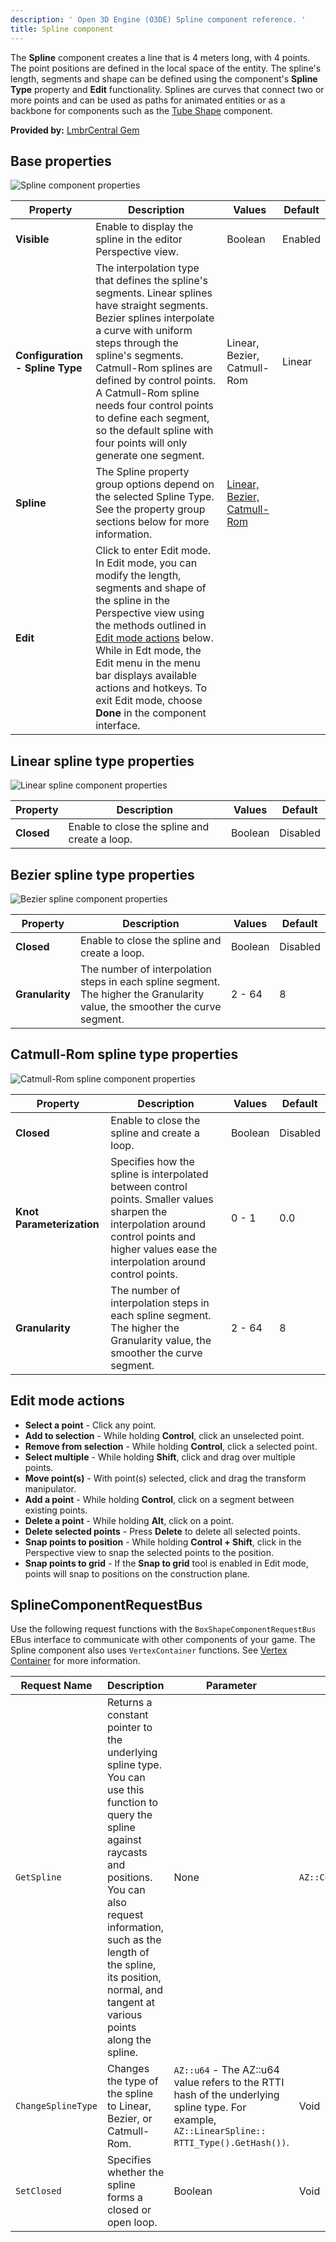 ```yaml
---
description: ' Open 3D Engine (O3DE) Spline component reference. '
title: Spline component
---
```


The **Spline** component creates a line that is 4 meters long, with 4 points. The point positions are defined in the local space of the entity. The spline's length, segments and shape can be defined using the component's **Spline Type** property and **Edit** functionality. Splines are curves that connect two or more points and can be used as paths for animated entities or as a backbone for components such as the [Tube Shape](/docs/user-guide/features/components/reference/shape/tube-shape.md) component.

**Provided by:** [LmbrCentral Gem](/docs/user-guide/features/gems/reference/lmbr-central.md)

## Base properties ##

![Spline component properties](/images/user-guide/features/components/reference/shape/spline-component-ui-01.png)

| Property | Description | Values | Default |
|-|-|-|-|
| **Visible** | Enable to display the spline in the editor Perspective view. | Boolean | Enabled |
| **Configuration - Spline Type** | The interpolation type that defines the spline's segments. Linear splines have straight segments. Bezier splines interpolate a curve with uniform steps through the spline's segments. Catmull-Rom splines are defined by control points. A Catmull-Rom spline needs four control points to define each segment, so the default spline with four points will only generate one segment.  | Linear, Bezier, Catmull-Rom | Linear |
| **Spline** | The Spline property group options depend on the selected Spline Type. See the property group sections below for more information. | [Linear,](#linear-spline-type-properties) [Bezier,](#bezier-spline-type-properties) [Catmull-Rom](#catmull-rom-spline-type-properties) |  |
| **Edit** | Click to enter Edit mode. In Edit mode, you can modify the length, segments and shape of the spline in the Perspective view using the methods outlined in [Edit mode actions](#edit-mode-actions) below. While in Edt mode, the Edit menu in the menu bar displays available actions and hotkeys. To exit Edit mode, choose **Done** in the component interface. |  |  |

## Linear spline type properties ##

![Linear spline component properties](/images/user-guide/features/components/reference/shape/spline-component-ui-02.png)

| Property | Description | Values | Default |
|-|-|-|-|
| **Closed** | Enable to close the spline and create a loop. | Boolean | Disabled |

## Bezier spline type properties ##

![Bezier spline component properties](/images/user-guide/features/components/reference/shape/spline-component-ui-03.png)

| Property | Description | Values | Default |
|-|-|-|-|
| **Closed** | Enable to close the spline and create a loop. | Boolean | Disabled |
| **Granularity** | The number of interpolation steps in each spline segment. The higher the Granularity value, the smoother the curve segment. | 2 - 64 | 8 |

## Catmull-Rom spline type properties ##

![Catmull-Rom spline component properties](/images/user-guide/features/components/reference/shape/spline-component-ui-04.png)

| Property | Description | Values | Default |
|-|-|-|-|
| **Closed** | Enable to close the spline and create a loop. | Boolean | Disabled |
| **Knot Parameterization** | Specifies how the spline is interpolated between control points. Smaller values sharpen the interpolation around control points and higher values ease the interpolation around control points. | 0 - 1 | 0.0 |
| **Granularity** | The number of interpolation steps in each spline segment. The higher the Granularity value, the smoother the curve segment. | 2 - 64 | 8 |

## Edit mode actions ##

* **Select a point** - Click any point.
* **Add to selection** - While holding **Control**, click an unselected point.
* **Remove from selection** - While holding **Control**, click a selected point.
* **Select multiple** - While holding **Shift**, click and drag over multiple points.
* **Move point(s)** - With point(s) selected, click and drag the transform manipulator.
* **Add a point** - While holding **Control**, click on a segment between existing points.
* **Delete a point** - While holding **Alt**, click on a point.
* **Delete selected points** - Press **Delete** to delete all selected points.
* **Snap points to position** - While holding **Control + Shift**, click in the Perspective view to snap the selected points to the position.
* **Snap points to grid** - If the **Snap to grid** tool is enabled in Edit mode, points will snap to positions on the construction plane.

## SplineComponentRequestBus ##

Use the following request functions with the `BoxShapeComponentRequestBus` EBus interface to communicate with other components of your game. The Spline component also uses `VertexContainer` functions. See [Vertex Container](/docs/user-guide/features/components/reference/vertex-container.md) for more information.

| Request Name | Description | Parameter | Return | Scriptable |
|-|-|-|-|-|
| `GetSpline` | Returns a constant pointer to the underlying spline type. You can use this function to query the spline against raycasts and positions. You can also request information, such as the length of the spline, its position, normal, and tangent at various points along the spline. | None | `AZ::ConstSplinePtr` | Yes |
| `ChangeSplineType` | Changes the type of the spline to Linear, Bezier, or Catmull-Rom. | `AZ::u64` - The AZ::u64 value refers to the RTTI hash of the underlying spline type. For example, `AZ::LinearSpline:: RTTI_Type().GetHash())`. | Void | Yes |
| `SetClosed` | Specifies whether the spline forms a closed or open loop. | Boolean | Void | Yes |
